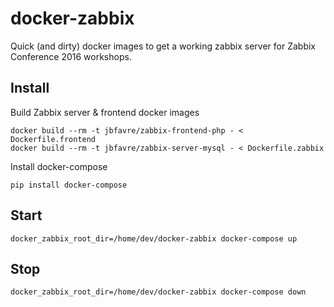 # docker-zabbix

Quick (and dirty) docker images to get a working zabbix server for Zabbix Conference 2016 workshops.

## Install

Build Zabbix server & frontend docker images

    docker build --rm -t jbfavre/zabbix-frontend-php - < Dockerfile.frontend
    docker build --rm -t jbfavre/zabbix-server-mysql - < Dockerfile.zabbix

Install docker-compose

    pip install docker-compose

## Start

    docker_zabbix_root_dir=/home/dev/docker-zabbix docker-compose up

## Stop

    docker_zabbix_root_dir=/home/dev/docker-zabbix docker-compose down
